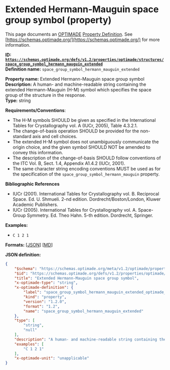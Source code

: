 # Extended Hermann-Mauguin space group symbol (property)

This page documents an [OPTIMADE](https://www.optimade.org/) [Property Definition](https://schemas.optimade.org/#definitions). See [https://schemas.optimade.org/](https://schemas.optimade.org/) for more information.

**ID: [`https://schemas.optimade.org/defs/v1.2/properties/optimade/structures/space_group_symbol_hermann_mauguin_extended`](https://schemas.optimade.org/defs/v1.2/properties/optimade/structures/space_group_symbol_hermann_mauguin_extended.md)**  
**Definition name:** `space_group_symbol_hermann_mauguin_extended`

**Property name:** Extended Hermann-Mauguin space group symbol  
**Description:** A human- and machine-readable string containing the extended Hermann-Mauguin (H-M) symbol which specifies the space group of the structure in the response.  
**Type:** string  

**Requirements/Conventions**:

- The H-M symbols SHOULD be given as specified in the International Tables for Crystallography vol. A (IUCr, 2005), Table 4.3.2.1.
- The change-of-basis operation SHOULD be provided for the non-standard axis and cell choices.
- The extended H-M symbol does not unambiguously communicate the origin choice, and the given symbol SHOULD NOT be amended to convey this information.
- The description of the change-of-basis SHOULD follow conventions of the ITC Vol. B, Sect. 1.4, Appendix A1.4.2 (IUCr, 2001).
- The same character string encoding conventions MUST be used as for the specification of the `space_group_symbol_hermann_mauguin` property.

**Bibliographic References**

- IUCr (2001). International Tables for Crystallography vol. B. Reciprocal Space. Ed. U. Shmueli. 2-nd edition. Dordrecht/Boston/London, Kluwer Academic Publishers.
- IUCr (2005). International Tables for Crystallography vol. A. Space-Group Symmetry. Ed. Theo Hahn. 5-th edition. Dordrecht, Springer.

**Examples:**

- `C 1 2 1`

**Formats:** [[JSON](space_group_symbol_hermann_mauguin_extended.json)] [[MD](space_group_symbol_hermann_mauguin_extended.md)]

**JSON definition:**

``` json
{
    "$schema": "https://schemas.optimade.org/meta/v1.2/optimade/property_definition.md",
    "$id": "https://schemas.optimade.org/defs/v1.2/properties/optimade/structures/space_group_symbol_hermann_mauguin_extended",
    "title": "Extended Hermann-Mauguin space group symbol",
    "x-optimade-type": "string",
    "x-optimade-definition": {
        "label": "space_group_symbol_hermann_mauguin_extended_optimade_structures",
        "kind": "property",
        "version": "1.2.0",
        "format": "1.2",
        "name": "space_group_symbol_hermann_mauguin_extended"
    },
    "type": [
        "string",
        "null"
    ],
    "description": "A human- and machine-readable string containing the extended Hermann-Mauguin (H-M) symbol which specifies the space group of the structure in the response.\n\n**Requirements/Conventions**:\n\n- The H-M symbols SHOULD be given as specified in the International Tables for Crystallography vol. A (IUCr, 2005), Table 4.3.2.1.\n- The change-of-basis operation SHOULD be provided for the non-standard axis and cell choices.\n- The extended H-M symbol does not unambiguously communicate the origin choice, and the given symbol SHOULD NOT be amended to convey this information.\n- The description of the change-of-basis SHOULD follow conventions of the ITC Vol. B, Sect. 1.4, Appendix A1.4.2 (IUCr, 2001).\n- The same character string encoding conventions MUST be used as for the specification of the `space_group_symbol_hermann_mauguin` property.\n\n**Bibliographic References**\n\n- IUCr (2001). International Tables for Crystallography vol. B. Reciprocal Space. Ed. U. Shmueli. 2-nd edition. Dordrecht/Boston/London, Kluwer Academic Publishers.\n- IUCr (2005). International Tables for Crystallography vol. A. Space-Group Symmetry. Ed. Theo Hahn. 5-th edition. Dordrecht, Springer.",
    "examples": [
        "C 1 2 1"
    ],
    "x-optimade-unit": "unapplicable"
}
```